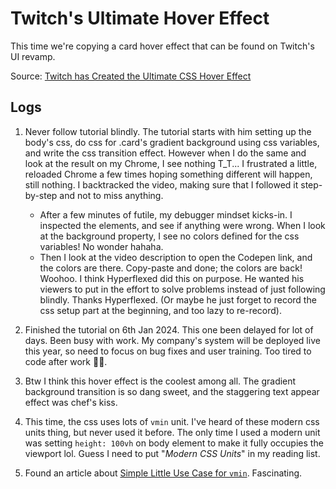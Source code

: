 # Twitch's Ultimate Hover Effect

This time we're copying a card hover effect that can be found on Twitch's UI revamp.

Source: [Twitch has Created the Ultimate CSS Hover Effect](https://www.youtube.com/watch?v=joDhIH6Xumw)

## Logs

1. Never follow tutorial blindly. The tutorial starts with him setting up the body's css, do css for .card's gradient background using css variables, and write the css transition effect. However when I do the same and look at the result on my Chrome, I see nothing T_T... I frustrated a little, reloaded Chrome a few times hoping something different will happen, still nothing. I backtracked the video, making sure that I followed it step-by-step and not to miss anything.

   - After a few minutes of futile, my debugger mindset kicks-in. I inspected the elements, and see if anything were wrong. When I look at the background property, I see no colors defined for the css variables! No wonder hahaha.
   - Then I look at the video description to open the Codepen link, and the colors are there. Copy-paste and done; the colors are back! Woohoo. I think Hyperflexed did this on purpose. He wanted his viewers to put in the effort to solve problems instead of just following blindly. Thanks Hyperflexed. (Or maybe he just forget to record the css setup part at the beginning, and too lazy to re-record).

2. Finished the tutorial on 6th Jan 2024. This one been delayed for lot of days. Been busy with work. My company's system will be deployed live this year, so need to focus on bug fixes and user training. Too tired to code after work 😵‍💫.

3. Btw I think this hover effect is the coolest among all. The gradient background transition is so dang sweet, and the staggering text appear effect was chef's kiss.

4. This time, the css uses lots of `vmin` unit. I've heard of these modern css units thing, but never used it before. The only time I used a modern unit was setting `height: 100vh` on body element to make it fully occupies the viewport lol. Guess I need to put "_Modern CSS Units_" in my reading list.

5. Found an article about [Simple Little Use Case for `vmin`](https://css-tricks.com/simple-little-use-case-vmin/). Fascinating.
